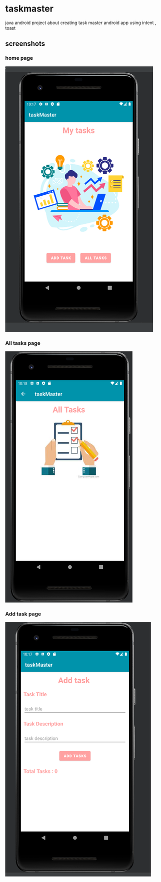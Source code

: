 # taskmaster
java android project about creating task master android app using intent , toast 

## screenshots


### home page

![homePage](./screenshots/homePage.png)

### All tasks page

![allTaskPage](./screenshots/alltaskpage.png)

### Add task page

![addTakPage](./screenshots/addTaskPage.png)